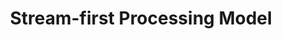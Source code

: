 ---
title: "Stream-first Processing Model"
description: "Stream-first Processing Model"
tags: 
- Data Engineering
- Big Data
- Apache Flink
sidebar_position: 13
last_update:
  date: 2/27/2022
---